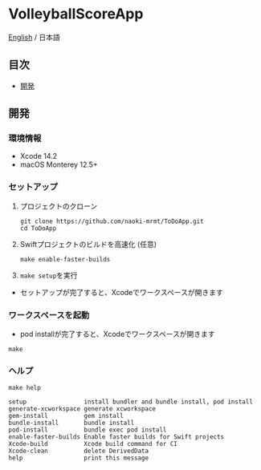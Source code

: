 # VolleyballScoreApp
[English](./README.md) / 日本語

## 目次
- [開発](#開発)

## 開発

### 環境情報
- Xcode 14.2
- macOS Monterey 12.5+

### セットアップ
1. プロジェクトのクローン
    ```shell
    git clone https://github.com/naoki-mrmt/ToDoApp.git
    cd ToDoApp
    ```
2. Swiftプロジェクトのビルドを高速化 (任意)
    ```shell
    make enable-faster-builds
    ```
3. ```make setup```を実行
  - セットアップが完了すると、Xcodeでワークスペースが開きます

### ワークスペースを起動
- pod installが完了すると、Xcodeでワークスペースが開きます
```shell
make
```

### ヘルプ
```shell
make help

setup                install bundler and bundle install, pod install
generate-xcworkspace generate xcworkspace
gem-install          gem install
bundle-install       bundle install
pod-install          bundle exec pod install
enable-faster-builds Enable faster builds for Swift projects
Xcode-build          Xcode build command for CI
Xcode-clean          delete DerivedData
help                 print this message
```
